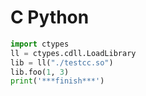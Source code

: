 # C Python


```python
import ctypes
ll = ctypes.cdll.LoadLibrary
lib = ll("./testcc.so")
lib.foo(1, 3)
print('***finish***')
```